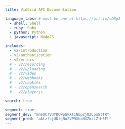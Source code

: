 ```yaml
---
title: VidGrid API Documentation

language_tabs: # must be one of https://git.io/vQNgJ
  - shell: Shell
  - ruby: Ruby
  - python: Python
  - javascript: NodeJS

includes:
  - v2/introduction
  - v2/authentication
  - v2/errors
  # - v2/recording
  # - v2/uploading
  # - v2/video
  # - v2/webhooks
  # - v2/cookies
  # - v2/opensearch
  # - v2/playerjs

search: true

segment: true
segment_dev: "mhSQC7VUYDCwpSFXtINbp2jOZLpn5tTR"
segment_prod: "aAtzfcjUDlgNu2VP9XhcNXZkcLZlH5Fl"
---
```


